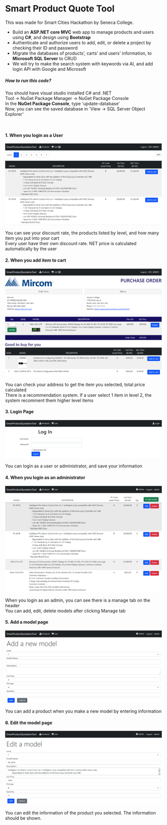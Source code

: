 <h1>Smart Product Quote Tool</h1>
<p>This was made for Smart Cities Hackathon by Seneca College.</p>
<ul>
  <li>Build an <strong>ASP.NET core MVC</strong> web app to manage products and users using <strong>C#</strong>, and design using <strong>Bootstrap</strong></li>
  <li>Authenticate and authorize users to add, edit, or delete a project by checking their ID and password</li>
  <li>Migrate the databases of products’, carts’ and users’ information, to <strong>Microsoft SQL Server</strong> to CRUD</li>
  <li>We will try to make the search system with keywords via AI, and add login API with Google and Microsoft</li>
</ul>
<h5>How to run this code?</h5>
<p>You should have visual studio installed C# and .NET
  <br>Tool -> NuGet Package Manager -> NuGet Package Console
  <br>In the <strong>NuGet Package Console</strong>, type 'update-database'
  <br>Now, you can see the saved database in 'View -> SQL Server Object Explorer'</p>
<br>

<div>
  <h4>1. When you login as a User</h4>
  <img src="img/2.png" alt="">
  <p>You can see your discount rate, the products listed by level, and how many item you put into your cart
  <br>Every user have their own discount rate. NET price is calculated automatically by the user</p>
</div>
<div>
  <h4>2. When you add item to cart</h4>
  <img src="img/3.png" alt="">
  <p>You can check your address to get the item you selected, total price calculated
    <br>There is a recommendation system. If a user select 1 item in level 2, the system recomment them higher level items</p>
</div>
<div>
  <h4>3. Login Page</h4>
  <img src="img/4.png" alt="">
  <p>You can login as a user or administrator, and save your information</p>
</div>
<div>
  <h4>4. When you login as an administrator</h4>
  <img src="img/5.png" alt="">
  <p>When you login as an admin, you can see there is a manage tab on the header
  <br>You can add, edit, delete models after clicking Manage tab</p>
</div>
<div>
  <h4>5. Add a model page</h4>
  <img src="img/6.png" alt="">
  <p>You can add a product when you make a new model by entering information</p>
</div>
<div>
  <h4>6. Edit the model page</h4>
  <img src="img/1.png" alt="">
  <p>You can edit the information of the product you selected. The information should be shown.</p>
</div>
